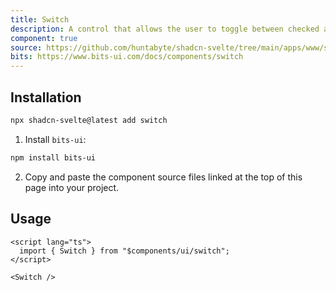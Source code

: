 ```yaml
---
title: Switch
description: A control that allows the user to toggle between checked and not checked.
component: true
source: https://github.com/huntabyte/shadcn-svelte/tree/main/apps/www/src/lib/registry/default/ui/switch
bits: https://www.bits-ui.com/docs/components/switch
---
```


<script>
  import { ComponentPreview, ManualInstall } from '$lib/components/feedreader';
</script>

<ComponentPreview name="switch-demo">

<div />

</ComponentPreview>

## Installation

```bash
npx shadcn-svelte@latest add switch
```

<ManualInstall>

1. Install `bits-ui`:

```bash
npm install bits-ui
```

2. Copy and paste the component source files linked at the top of this page into your project.

</ManualInstall>

## Usage

```svelte
<script lang="ts">
  import { Switch } from "$components/ui/switch";
</script>

<Switch />
```
